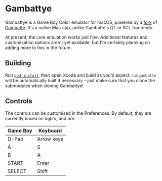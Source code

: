 # Gambattye
Gambattye is a Game Boy Color emulator for macOS, powered by a [fork](https://github.com/Ben10do/gambatte) of [Gambatte](https://github.com/sinamas/gambatte). It's a native Mac app, unlike Gambatte's QT or SDL frontends.

At present, the core emulation works just fine. Additional features and customisation options aren't yet available, but I'm certainly planning on adding more to this in the future.

## Building
Run [`pod install`](https://cocoapods.org), then open Xcode and build as you'd expect. `libgambatte` will be automatically built if necessary – just make sure that you clone the submodules when cloning Gambattye!

## Controls
The controls can be customised in the Preferences. By default, they are currently based on bgb's, and are:

| Game Boy | Keyboard   |
| -------- | ---------- |
| D-Pad    | Arrow keys |
| A        | S          |
| B        | A          |
| START    | Enter      |
| SELECT   | Shift      |
